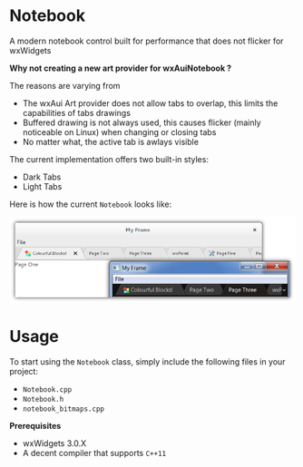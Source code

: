 # Notebook
A modern notebook control built for performance that does not flicker for wxWidgets

**Why not creating a new art provider for wxAuiNotebook ?**

The reasons are varying from

 - The wxAui Art provider does not allow tabs to overlap, this limits the capabilities of tabs drawings
 - Buffered drawing is not always used, this causes flicker (mainly noticeable on Linux) when changing or closing tabs
 - No matter what, the active tab is awlays visible


The current implementation offers two built-in styles:

 - Dark Tabs 
 - Light Tabs

Here is how the current `Notebook` looks like:

![Alt text](/resources/notebook.png?raw=true "Notebook")

# Usage

To start using the `Notebook` class, simply include the following files in your project:

 - `Notebook.cpp`
 - `Notebook.h`
 - `notebook_bitmaps.cpp`
 
**Prerequisites**

 - wxWidgets 3.0.X 
 - A decent compiler that supports `C++11`
 
 